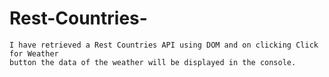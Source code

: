 # Rest-Countries-

    I have retrieved a Rest Countries API using DOM and on clicking Click for Weather 
    button the data of the weather will be displayed in the console.
